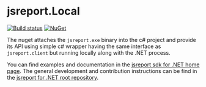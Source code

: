 # jsreport.Local
[![Build status](https://ci.appveyor.com/api/projects/status/10hxkffrxlywr3k1?svg=true)](https://ci.appveyor.com/project/pofider/jsreport-dotnet-local)
[![NuGet](https://img.shields.io/nuget/v/jsreport.Local.svg)](https://nuget.org/packages/jsreport.Local)

The nuget attaches the `jsreport.exe` binary into the c# project and provide its API using simple c# wrapper having the same interface as `jsreport.client` but running locally along with the .NET process.

You can find examples and documentation in the [jsreport sdk for .NET home page](https://jsreport.net/learn/dotnet-v2).
The general development and contribution instructions can be find in the [jsreport for .NET  root repository](https://github.com/jsreport/jsreport-dotnet).
